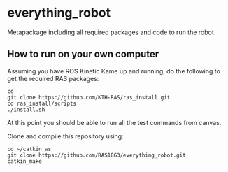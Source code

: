 # everything_robot
Metapackage including all required packages and code to run the robot

## How to run on your own computer
Assuming you have ROS Kinetic Kame up and running, do the following to get the required RAS packages:
```console
cd
git clone https://github.com/KTH-RAS/ras_install.git
cd ras_install/scripts
./install.sh
```

At this point you should be able to run all the test commands from canvas.

Clone and compile this repository using:
```console
cd ~/catkin_ws
git clone https://github.com/RAS18G3/everything_robot.git
catkin_make
```
